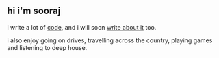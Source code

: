 ## hi i'm sooraj

i write a lot of [code](https://github.com/thesoorajsingh?tab=repositories), and i will soon [write about it](https://soorajsingh.substack.com) too.

i also enjoy going on drives, travelling across the country, playing games and listening to deep house.

